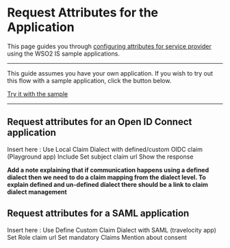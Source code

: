 # Request Attributes for the Application

This page guides you through  [configuring attributes for service provider](insertlink) using the WSO2 IS 
sample applications.

---

This guide assumes you have your own application. If you wish to try out this flow with a sample application, click the button below. 

<a class="samplebtn_a" href="../../../quick-starts/request-app-claims" rel="nofollow noopener">Try it with the sample</a>

----

## Request attributes for an Open ID Connect application 
Insert here : Use Local Claim Dialect with defined/custom OIDC claim (Playground app)
              Include Set subject claim url
              Show the response
              
**Add a note explaining that if communication happens using a defined dialect then we need to do a claim mapping from the dialect level.
 To explain defined and un-defined dialect there should be a link to claim dialect management**
              
## Request attributes for a SAML application
Insert here : Use Define Custom Claim Dialect with SAML (travelocity app)
              Set Role claim url
              Set mandatory Claims
              Mention about consent 
